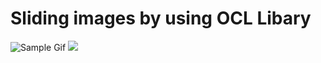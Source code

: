 # Sliding images by using OCL Libary



![Sample Gif](https://im4.ezgif.com/tmp/ezgif-4-545744076707.gif)
<img src="https://im4.ezgif.com/tmp/ezgif-4-545744076707.gif">
